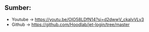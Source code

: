 ## Sumber:
- Youtube -> https://youtu.be/OlO58LDfN14?si=d2dwwV_ckalvVLy3
- Github -> https://github.com/Hoodlab/jet-login/tree/master
